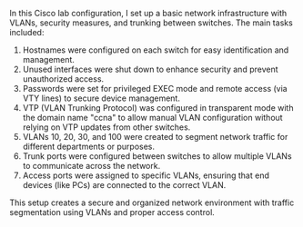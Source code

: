 In this Cisco lab configuration, I set up a basic network infrastructure with VLANs, security measures, and trunking between switches. The main tasks included:

1. Hostnames were configured on each switch for easy identification and management.
2. Unused interfaces were shut down to enhance security and prevent unauthorized access.
3. Passwords were set for privileged EXEC mode and remote access (via VTY lines) to secure device management.
4. VTP (VLAN Trunking Protocol) was configured in transparent mode with the domain name "ccna" to allow manual VLAN configuration without relying on VTP updates from other switches.
5. VLANs 10, 20, 30, and 100 were created to segment network traffic for different departments or purposes.
6. Trunk ports were configured between switches to allow multiple VLANs to communicate across the network.
7. Access ports were assigned to specific VLANs, ensuring that end devices (like PCs) are connected to the correct VLAN.

This setup creates a secure and organized network environment with traffic segmentation using VLANs and proper access control.
